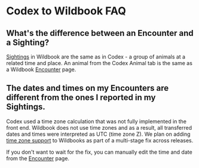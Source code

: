 # Codex to Wildbook FAQ

## What's the difference between an Encounter and a Sighting?

[Sightings](../introduction/sighting.md) in Wildbook are the same as in Codex - a group of animals at a related time and place. An animal from the Codex Animal tab is the same as a Wildbook [Encounter](../introduction/encounter.md) page.

## The dates and times on my Encounters are different from the ones I reported in my Sightings.

Codex used a time zone calculation that was not fully implemented in the front end. Wildbook does not use time zones and as a result, all transferred dates and times were interpreted as UTC (time zone Z). We plan on adding [time zone support](https://github.com/WildMeOrg/Wildbook/issues/721) to Wildbooks as part of a multi-stage fix across releases. 

If you don't want to wait for the fix, you can manually edit the time and date from the [Encounter](../introduction/encounter.md) page.
